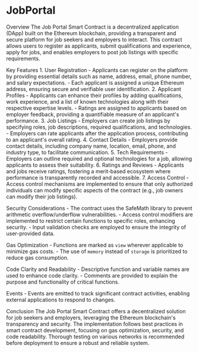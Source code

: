 # JobPortal

Overview
    The Job Portal Smart Contract is a decentralized application (DApp) built on the Ethereum blockchain, providing a transparent and secure platform for job seekers and employers to interact. This contract allows users to register as applicants, submit qualifications and experience, apply for jobs, and enables employers to post job listings with specific requirements.

Key Features
    1. User Registration
    - Applicants can register on the platform by providing essential details such as name, address, email, phone number, and salary expectations.
    - Each applicant is assigned a unique Ethereum address, ensuring secure and verifiable user identification.
    2. Applicant Profiles
    - Applicants can enhance their profiles by adding qualifications, work experience, and a list of known technologies along with their respective expertise levels.
    - Ratings are assigned to applicants based on employer feedback, providing a quantifiable measure of an applicant's performance.
    3. Job Listings
    - Employers can create job listings by specifying roles, job descriptions, required qualifications, and technologies.
    - Employers can rate applicants after the application process, contributing to an applicant's overall rating.
    4. Contact Details
    - Employers provide contact details, including company name, location, email, phone, and industry type, to facilitate communication.
    5. Tech Requirements
    - Employers can outline required and optional technologies for a job, allowing applicants to assess their suitability.
    6. Ratings and Reviews
    - Applicants and jobs receive ratings, fostering a merit-based ecosystem where performance is transparently recorded and accessible.
    7. Access Control
    - Access control mechanisms are implemented to ensure that only authorized individuals can modify specific aspects of the contract (e.g., job owners can modify their job listings).

Security Considerations
    - The contract uses the SafeMath library to prevent arithmetic overflow/underflow vulnerabilities.
    - Access control modifiers are implemented to restrict certain functions to specific roles, enhancing security.
    - Input validation checks are employed to ensure the integrity of user-provided data.

Gas Optimization
    - Functions are marked as `view` wherever applicable to minimize gas costs.
    - The use of `memory` instead of `storage` is prioritized to reduce gas consumption.

Code Clarity and Readability
    - Descriptive function and variable names are used to enhance code clarity.
    - Comments are provided to explain the purpose and functionality of critical functions.

Events
    - Events are emitted to track significant contract activities, enabling external applications to respond to changes.

Conclusion
    The Job Portal Smart Contract offers a decentralized solution for job seekers and employers, leveraging the Ethereum blockchain's transparency and security. The implementation follows best practices in smart contract development, focusing on gas optimization, security, and code readability. Thorough testing on various networks is recommended before deployment to ensure a robust and reliable system.
